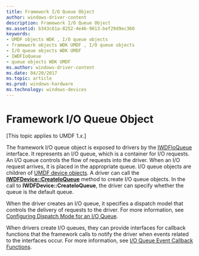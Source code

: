 ```yaml
---
title: Framework I/O Queue Object
author: windows-driver-content
description: Framework I/O Queue Object
ms.assetid: b343c61a-8252-4e46-9013-bef29d9ec360
keywords:
- UMDF objects WDK , I/O queue objects
- framework objects WDK UMDF , I/O queue objects
- I/O queue objects WDK UMDF
- IWDFIoQueue
- queue objects WDK UMDF
ms.author: windows-driver-content
ms.date: 04/20/2017
ms.topic: article
ms.prod: windows-hardware
ms.technology: windows-devices
---
```


# Framework I/O Queue Object


\[This topic applies to UMDF 1.*x*.\]

The framework I/O queue object is exposed to drivers by the [IWDFIoQueue](https://msdn.microsoft.com/library/windows/hardware/ff558943) interface. It represents an I/O queue, which is a container for I/O requests. An I/O queue controls the flow of requests into the driver. When an I/O request arrives, it is placed in the appropriate queue. I/O queue objects are children of [UMDF device objects](framework-device-object.md). A driver can call the [**IWDFDevice::CreateIoQueue**](https://msdn.microsoft.com/library/windows/hardware/ff557020) method to create I/O queue objects. In the call to **IWDFDevice::CreateIoQueue**, the driver can specify whether the queue is the default queue.

When the driver creates an I/O queue, it specifies a dispatch model that controls the delivery of requests to the driver. For more information, see [Configuring Dispatch Mode for an I/O Queue](configuring-dispatch-mode-for-an-i-o-queue.md).

When drivers create I/O queues, they can provide interfaces for callback functions that the framework calls to notify the driver when events related to the interfaces occur. For more information, see [I/O Queue Event Callback Functions](i-o-queue-event-callback-functions.md).

 

 





